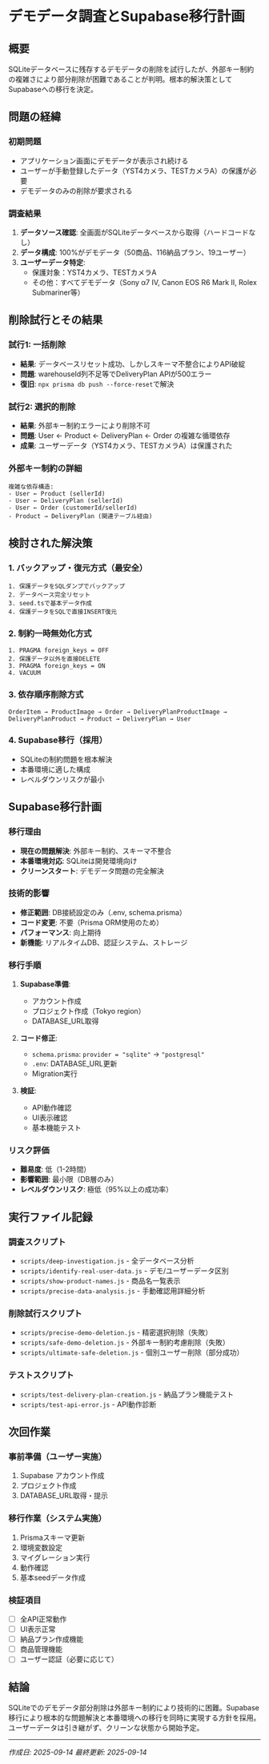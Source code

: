# デモデータ調査とSupabase移行計画

## 概要
SQLiteデータベースに残存するデモデータの削除を試行したが、外部キー制約の複雑さにより部分削除が困難であることが判明。根本的解決策としてSupabaseへの移行を決定。

## 問題の経緯

### 初期問題
- アプリケーション画面にデモデータが表示され続ける
- ユーザーが手動登録したデータ（YST4カメラ、TESTカメラA）の保護が必要
- デモデータのみの削除が要求される

### 調査結果
1. **データソース確認**: 全画面がSQLiteデータベースから取得（ハードコードなし）
2. **データ構成**: 100%がデモデータ（50商品、116納品プラン、19ユーザー）
3. **ユーザーデータ特定**:
   - 保護対象：YST4カメラ、TESTカメラA
   - その他：すべてデモデータ（Sony α7 IV, Canon EOS R6 Mark II, Rolex Submariner等）

## 削除試行とその結果

### 試行1: 一括削除
- **結果**: データベースリセット成功、しかしスキーマ不整合によりAPI破綻
- **問題**: warehouseId列不足等でDeliveryPlan APIが500エラー
- **復旧**: `npx prisma db push --force-reset`で解決

### 試行2: 選択的削除
- **結果**: 外部キー制約エラーにより削除不可
- **問題**: User ← Product ← DeliveryPlan ← Order の複雑な循環依存
- **成果**: ユーザーデータ（YST4カメラ、TESTカメラA）は保護された

### 外部キー制約の詳細
```
複雑な依存構造:
- User ← Product (sellerId)
- User ← DeliveryPlan (sellerId)
- User ← Order (customerId/sellerId)
- Product → DeliveryPlan (関連テーブル経由)
```

## 検討された解決策

### 1. バックアップ・復元方式（最安全）
```
1. 保護データをSQLダンプでバックアップ
2. データベース完全リセット
3. seed.tsで基本データ作成
4. 保護データをSQLで直接INSERT復元
```

### 2. 制約一時無効化方式
```
1. PRAGMA foreign_keys = OFF
2. 保護データ以外を直接DELETE
3. PRAGMA foreign_keys = ON
4. VACUUM
```

### 3. 依存順序削除方式
```
OrderItem → ProductImage → Order → DeliveryPlanProductImage →
DeliveryPlanProduct → Product → DeliveryPlan → User
```

### 4. Supabase移行（採用）
- SQLiteの制約問題を根本解決
- 本番環境に適した構成
- レベルダウンリスクが最小

## Supabase移行計画

### 移行理由
- **現在の問題解決**: 外部キー制約、スキーマ不整合
- **本番環境対応**: SQLiteは開発環境向け
- **クリーンスタート**: デモデータ問題の完全解決

### 技術的影響
- **修正範囲**: DB接続設定のみ（.env, schema.prisma）
- **コード変更**: 不要（Prisma ORM使用のため）
- **パフォーマンス**: 向上期待
- **新機能**: リアルタイムDB、認証システム、ストレージ

### 移行手順
1. **Supabase準備**:
   - アカウント作成
   - プロジェクト作成（Tokyo region）
   - DATABASE_URL取得

2. **コード修正**:
   - `schema.prisma`: `provider = "sqlite"` → `"postgresql"`
   - `.env`: DATABASE_URL更新
   - Migration実行

3. **検証**:
   - API動作確認
   - UI表示確認
   - 基本機能テスト

### リスク評価
- **難易度**: 低（1-2時間）
- **影響範囲**: 最小限（DB層のみ）
- **レベルダウンリスク**: 極低（95%以上の成功率）

## 実行ファイル記録

### 調査スクリプト
- `scripts/deep-investigation.js` - 全データベース分析
- `scripts/identify-real-user-data.js` - デモ/ユーザーデータ区別
- `scripts/show-product-names.js` - 商品名一覧表示
- `scripts/precise-data-analysis.js` - 手動確認用詳細分析

### 削除試行スクリプト
- `scripts/precise-demo-deletion.js` - 精密選択削除（失敗）
- `scripts/safe-demo-deletion.js` - 外部キー制約考慮削除（失敗）
- `scripts/ultimate-safe-deletion.js` - 個別ユーザー削除（部分成功）

### テストスクリプト
- `scripts/test-delivery-plan-creation.js` - 納品プラン機能テスト
- `scripts/test-api-error.js` - API動作診断

## 次回作業

### 事前準備（ユーザー実施）
1. Supabase アカウント作成
2. プロジェクト作成
3. DATABASE_URL取得・提示

### 移行作業（システム実施）
1. Prismaスキーマ更新
2. 環境変数設定
3. マイグレーション実行
4. 動作確認
5. 基本seedデータ作成

### 検証項目
- [ ] 全API正常動作
- [ ] UI表示正常
- [ ] 納品プラン作成機能
- [ ] 商品管理機能
- [ ] ユーザー認証（必要に応じて）

## 結論
SQLiteでのデモデータ部分削除は外部キー制約により技術的に困難。Supabase移行により根本的な問題解決と本番環境への移行を同時に実現する方針を採用。ユーザーデータは引き継がず、クリーンな状態から開始予定。

---
*作成日: 2025-09-14*
*最終更新: 2025-09-14*